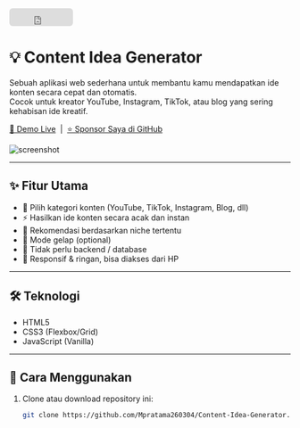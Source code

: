 <iframe src="https://github.com/sponsors/Mpratama260304/button" title="Sponsor Mpratama260304" height="32" width="114" style="border: 0; border-radius: 6px;"></iframe>

# 💡 Content Idea Generator

Sebuah aplikasi web sederhana untuk membantu kamu mendapatkan ide konten secara cepat dan otomatis.  
Cocok untuk kreator YouTube, Instagram, TikTok, atau blog yang sering kehabisan ide kreatif.

[🔗 Demo Live](#) &nbsp;|&nbsp; [⭐️ Sponsor Saya di GitHub](https://github.com/sponsors/Mpratama260304)

![screenshot](https://github.com/Mpratama260304/Content-Idea-Generator/blob/main/screenshot.png)

---

## ✨ Fitur Utama

- 🎯 Pilih kategori konten (YouTube, TikTok, Instagram, Blog, dll)
- ⚡ Hasilkan ide konten secara acak dan instan
- 🧠 Rekomendasi berdasarkan niche tertentu
- 🌙 Mode gelap (optional)
- 💾 Tidak perlu backend / database
- 📱 Responsif & ringan, bisa diakses dari HP

---

## 🛠️ Teknologi

- HTML5
- CSS3 (Flexbox/Grid)
- JavaScript (Vanilla)

---

## 🚀 Cara Menggunakan

1. Clone atau download repository ini:
   ```bash
   git clone https://github.com/Mpratama260304/Content-Idea-Generator.git
